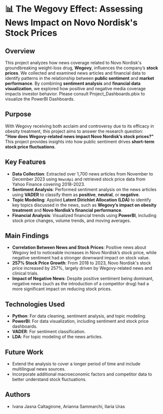 # 📊 The Wegovy Effect: Assessing News Impact on Novo Nordisk's Stock Prices

## Overview
This project analyzes how news coverage related to Novo Nordisk's groundbreaking weight-loss drug, **Wegovy**, influences the company’s **stock prices**. We collected and examined news articles and financial data to identify patterns in the relationship between **public sentiment** and **market performance**. By combining **sentiment analysis** and **financial data visualization**, we explored how positive and negative media coverage impacts investor behavior. 
Please consult Project_Dashboards.pbix to visualize the PowerBI Dashboards.

## Purpose
With Wegovy receiving both acclaim and controversy due to its efficacy in obesity treatment, this project aims to answer the research question:  
**"How does Wegovy-related news impact Novo Nordisk’s stock prices?"**  
This project provides insights into how public sentiment drives **short-term stock price fluctuations**.

## Key Features
- **Data Collection**: Extracted over 1,700 news articles from November to December 2023 using `NewsApi` and retrieved stock price data from Yahoo Finance covering 2018-2023.
- **Sentiment Analysis**: Performed sentiment analysis on the news articles using **VADER** to classify them as **positive**, **neutral**, or **negative**.
- **Topic Modeling**: Applied **Latent Dirichlet Allocation (LDA)** to identify key topics discussed in the news, such as **Wegovy’s impact on obesity treatment** and **Novo Nordisk’s financial performance**.
- **Financial Analysis**: Visualized financial trends using **PowerBI**, including stock price changes, volume trends, and moving averages.

## Main Findings
- **Correlation Between News and Stock Prices**: Positive news about Wegovy led to noticeable increases in Novo Nordisk’s stock price, while negative sentiment had a stronger downward impact on stock value.
- **257% Stock Price Growth**: From 2018 to 2023, Novo Nordisk's stock price increased by 257%, largely driven by Wegovy-related news and clinical trials.
- **Impact of Negative News**: Despite positive sentiment being dominant, negative news (such as the introduction of a competitor drug) had a more significant impact on reducing stock prices.

## Technologies Used
- **Python**: For data cleaning, sentiment analysis, and topic modeling.
- **PowerBI**: For data visualization, including sentiment and stock price dashboards.
- **VADER**: For sentiment classification.
- **LDA**: For topic modeling of the news articles.


## Future Work
- Extend the analysis to cover a longer period of time and include multilingual news sources.
- Incorporate additional macroeconomic factors and competitor data to better understand stock fluctuations.


## Authors
- Ivana Jasna Caltagirone, Arianna Sammarchi, Ilaria Uras
